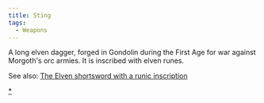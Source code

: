 ```yaml
---
title: Sting
tags:
  - Weapons
---
```

A long elven dagger, forged in Gondolin during the First Age for war
against Morgoth's orc armies. It is inscribed with elven runes.

See also: [The Elven shortsword with a runic
inscription](The_Elven_shortsword_with_a_runic_inscription "wikilink")

[\*](Category:_Piercing_weapons "wikilink")